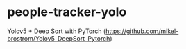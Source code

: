 # people-tracker-yolo

Yolov5 + Deep Sort with PyTorch (https://github.com/mikel-brostrom/Yolov5_DeepSort_Pytorch)

